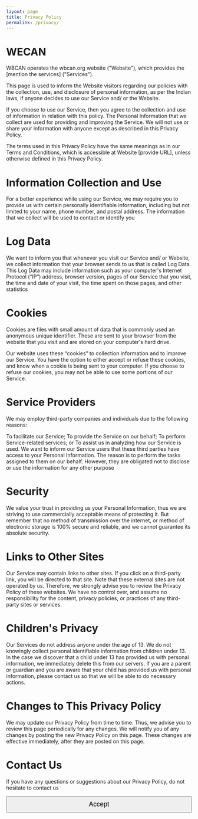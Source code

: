 ```yaml
---
layout: page
title: Privacy Policy
permalink: /privacy/
---
```


<div class="privacy-main">
  <div class="privacy-info">
    <h1>WECAN</h1>
    <p>WBCAN operates the wbcan.org website ("Website"), which provides the [mention the services] ("Services").</p>
    <p>This page is used to inform the Website visitors regarding our policies with the collection, use, and disclosure of personal information, as per the Indian laws, if anyone decides to use our Service and/ or the Website.</p>
    <p>If you choose to use our Service, then you agree to the collection and use of information in relation with this policy. The Personal Information that we collect are used for providing and improving the Service. We will not use or share your information with anyone except as described in this Privacy Policy.</p>
    <p>The terms used in this Privacy Policy have the same meanings as in our Terms and Conditions, which is accessible at Website [provide URL], unless otherwise defined in this Privacy Policy.</p>
  </div>
  <div class="privacy-info">
    <h1>Information Collection and Use</h1>
    <p>For a better experience while using our Service, we may require you to provide us with certain personally identifiable information, including but not limited to your name, phone number, and postal address. The information that we collect will be used to contact or identify you</p>
  </div>
  <div class="privacy-info">
    <h1>Log Data</h1>
    <p>We want to inform you that whenever you visit our Service and/ or Website, we collect information that your browser sends to us that is called Log Data. This Log Data may include information such as your computer's Internet Protocol (“IP”) address, browser version, pages of our Service that you visit, the time and date of your visit, the time spent on those pages, and other statistics</p>
  </div>
  <div class="privacy-info">
    <h1>Cookies</h1>
    <p>Cookies are files with small amount of data that is commonly used an anonymous unique identifier. These are sent to your browser from the website that you visit and are stored on your computer's hard drive.</p>

  <p>Our website uses these “cookies” to collection information and to improve our Service. You have the option to either accept or refuse these cookies, and know when a cookie is being sent to your computer. If you choose to refuse our cookies, you may not be able to use some portions of our Service.</p>
  </div>
  <div class="privacy-info">
    <h1>Service Providers</h1>
    <p>We may employ third-party companies and individuals due to the following reasons:

To facilitate our Service;
To provide the Service on our behalf;
To perform Service-related services; or
To assist us in analyzing how our Service is used.
We want to inform our Service users that these third parties have access to your Personal Information. The reason is to perform the tasks assigned to them on our behalf. However, they are obligated not to disclose or use the information for any other purpose</p>

  </div>

  <div class="privacy-info">
    <h1>Security</h1>
    <p>We value your trust in providing us your Personal Information, thus we are striving to use commercially acceptable means of protecting it. But remember that no method of transmission over the internet, or method of electronic storage is 100% secure and reliable, and we cannot guarantee its absolute security.</p>
  </div>

  <div class="privacy-info">
    <h1>Links to Other Sites</h1>
    <p>Our Service may contain links to other sites. If you click on a third-party link, you will be directed to that site. Note that these external sites are not operated by us. Therefore, we strongly advise you to review the Privacy Policy of these websites. We have no control over, and assume no responsibility for the content, privacy policies, or practices of any third-party sites or services.</p>
  </div>

  <div class="privacy-info">
  <h1>Children's Privacy</h1>
  <p>Our Services do not address anyone under the age of 13. We do not knowingly collect personal identifiable information from children under 13. In the case we discover that a child under 13 has provided us with personal information, we immediately delete this from our servers. If you are a parent or guardian and you are aware that your child has provided us with personal information, please contact us so that we will be able to do necessary actions.</p>
  </div>

  <div class="privacy-info">
  <h1>Changes to This Privacy Policy</h1>
  <p>We may update our Privacy Policy from time to time. Thus, we advise you to review this page periodically for any changes. We will notify you of any changes by posting the new Privacy Policy on this page. These changes are effective immediately, after they are posted on this page.</p>
  </div>

  <div class="privacy-info">
  <h1>Contact Us</h1>
  <p>If you have any questions or suggestions about our Privacy Policy, do not hesitate to contact us</p>
  </div>

  <div style="width: 100%;" class="privacy-info">
    <button style="width: 100%; padding: 10px 0; font-size: 18px;" onclick="acceptPrivacyPolicy()" class="privary-card-btn">Accept</button>
  <div>
</div>
<script>
  function acceptPrivacyPolicy() {
        window.localStorage.setItem("wbcan-privacy-polict-accepted", true)
        console.log("You accepted our terms of services")
    }
</script>
